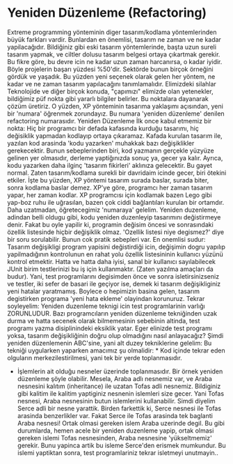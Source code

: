 # Yeniden Düzenleme (Refactoring)

Extreme programming yönteminin diger tasarım/kodlama yöntemlerinden
büyük farkları vardir. Bunlardan en önemlisi, tasarım ne zaman ve ne
kadar yapilacağıdır.  Bildiğiniz gibi eski tasarım yöntemlerinde,
başta uzun sureli tasarım yapmak, ve ciltler dolusu tasarım belgesi
ortaya çıkartmak gerekir. Bu fikre göre, bu devre icin ne kadar uzun
zaman harcanırsa, o kadar iyidir.  Böyle projelerin başarı yüzdesi
%50'dir. Sektörde bunun birçok örneğini gördük ve yaşadık.  Bu yüzden
yeni seçenek olarak gelen her yöntem, ne kadar ve ne zaman tasarım
yapılacağını tanımlamalıdır.  Elimizdeki silahlar Teknolojide ve diğer
birçok konuda, "çapımızı" elimizde olan yetenekler, bildiğimiz püf
nokta gibi yararlı bilgiler belirler. Bu noktalara dayanarak çözüm
üretiriz. O yüzden, XP yönteminin tasarıma yaklaşımı açısından, yeni
bir 'numara' öğrenmek zorundayız. Bu numara 'yeniden düzenleme'
denilen refactoring numarasıdır.  Yeniden Düzenleme İlk once kabul
etmemiz bir nokta: Hiç bir programcı bir defada kafasında kurduğu
tasarımı, hiç değisiklik yapmadan kodlayıp ortaya çıkaramaz. Kafada
kurulan tasarım ile, yazılan kod arasinda 'kodu yazarken' muhakkak
bazı değişiklikler gerekecektir. Bunun sebeplerinden biri, kod
yazmanın gerçekle yüzyüze gelinen yer olmasıdır, derleme yaptiğınızda
sonuç ya, gecer ya kalır. Ayrıca, kodu yazarken daha ilginç 'tasarım
fikirleri' aklınıza gelecektir. Bu gayet normal. Zaten tasarım/kodlama
surekli bir davridaim icinde gecer, biri ötekini etkiler.  İşte bu
yüzden, XP yöntemi tasarım surada baslar, surada biter, sonra kodlama
baslar demez. XP'ye göre, programcı her zaman tasarım yapar, her zaman
kodlar. XP programcısı için kodlamak bazen Lego gibi yap-boz ruhu ile
uğrasılan, bazen çok ciddi bağlantıları kurulan bir ortamdır.  Daha
uzatmadan, öğretecegimiz 'numaraya' gelelim. Yeniden duzenleme,
adindan belli oldugu gibi, kodu yeniden duzenleyip tasarımını
değistirmeye denir. Fakat bu oyle yapilir ki, programin değisim öncesi
ve sonrasındaki özellik listesinde hiçbir değişiklik olmaz.  'Ozellik
listesi niye degismez?' diye bir soru sorulabilir. Bunun cok pratik
sebepleri var. En onemlisi sudur: Tasarım değişikligi program yapisini
değistirdiği icin, değişimin dogru yapılıp yapilmadığının kontrolunun
en rahat yolu özellik listesininin kullanıcı yüzünü kontrol
etmektir. Hatta ve hatta daha iyisi, sanal bir kullanıcı sayılabilecek
JUnit birim testlerinizi bu iş için kullanmaktır. (Zaten yazılma
amaçları da budur). Yani, test programlarını degisimden önce ve sonra
isletirsinizseniz ve testler, iki sefer de basari ile geçiyor ise,
demek ki tasarım değişikliginiz yeni hatalar yaratmamış.  Boylece o
hepimizin basina gelen, tasarım degistirken programa 'yeni hata
ekleme' olayindan korunuruz.  Tekrar soyleyelim: Yeniden duzenleme
teknigi icin test programlarinin varlığı ZORUNLUDUR. Bazı
programcıların yeniden düzenleme tekniğinden uzak durma ve hatta
secenek olarak bilmemesinin sebebinin altinda, test programı yazma
disiplinindeki eksiklik yatar. Eger elinizde test programı yoksa,
tasarım değişikliğinin doğru olup olmadığını nasıl anlayacağız?  Şimdi
yeniden düzenlemenin ABC'sine, yani alt duzey tekniklerine gelelim: Bu
tekniği uygularken yaparken amacımız şu olmalidir: * Kod içinde tekrar
eden olguların merkezilestirilmesi, yani tek bir yerde toplanmasıdır.
* İşlemlerin ait olduğu nesneler üzerinde toplanmasıdır.  Bir örnek
yeniden düzenleme şöyle olabilir. Mesela, Araba adlı nesnemiz var, ve
Araba nesnesini kalıtım (inheritance) ile uzatan Tofas adli
nesnemiz. Bildiginiz gibi kalitim ile kalitim yaptiginiz nesnenin
islemleri size gecer. Yani Tofas nesnesi, Araba nesnesinin butun
islemlerini kullanabilir.  Simdi diyelim Serce adli bir nesne
yarattik. Birden farkettik ki, Serce nesnesi ile Tofas arasinda
benzerlikler var. Fakat Serce ile Tofas arasinda tek baglanti Araba
nesnesi! Ortak olmasi gereken islem Araba uzerinde degil.  Bu gibi
durumlarda, hemen acele bir yeniden duzenleme yapip, ortak olmasi
gereken islemi Tofas nesnesinden, Araba nesnesine 'yükseltmemiz'
gerekir. Bunu yapinca artik bu isleme Serce'den erismek mumkundur.  Bu
islemi yaptiktan sonra, test programlariniz tekrar isletmeyi
unutmayin..




